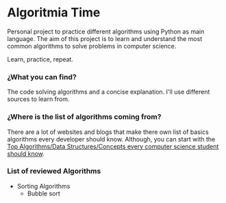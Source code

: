 # Algoritmia Time

Personal project to practice different algorithms using Python as main language.
The aim of this project is to learn and understand the most common algorithms to solve problems in computer science.

Learn, practice, repeat.

### ¿What you can find?

The code solving algorithms and a concise explanation. I'll use different sources to learn from.

### ¿Where is the list of algorithms coming from?

There are a lot of websites and blogs that make there own list of
basics algorithms every developer should know. Although, you can start with the
[Top Algorithms/Data Structures/Concepts every computer science student should know](https://medium.com/techie-delight/top-algorithms-data-structures-concepts-every-computer-science-student-should-know-e0549c67b4ac).

### List of reviewed Algorithms

* Sorting Algorithms
    * Bubble sort

